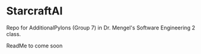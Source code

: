 # StarcraftAI

Repo for AdditionalPylons (Group 7) in Dr. Mengel's Software Engineering 2 class.

ReadMe to come soon
